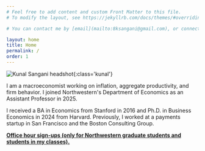 ```yaml
---
# Feel free to add content and custom Front Matter to this file.
# To modify the layout, see https://jekyllrb.com/docs/themes/#overriding-theme-defaults

# You can contact me by [email](mailto:8ksangani@gmail.com), or connect  on [Twitter](https://twitter.com/ksangani8) or [LinkedIn](https://www.linkedin.com/in/kunalsangani/).

layout: home
title: Home
permalink: /
order: 1
---
```


![Kunal Sangani headshot](/assets/images/kunalsangani_headshot_cropped.jpeg){:class='kunal'}

I am a macroeconomist working on inflation, aggregate productivity, and firm behavior. I joined Northwestern's Department of Economics as an Assistant Professor in 2025. 

I received a BA in Economics from Stanford in 2016 and Ph.D. in Business Economics in 2024 from Harvard. Previously, I worked at a payments startup in San Francisco and the Boston Consulting Group.

**[Office hour sign-ups (only for Northwestern graduate students and students in my classes).](https://calendly.com/exj0684-ads)** 